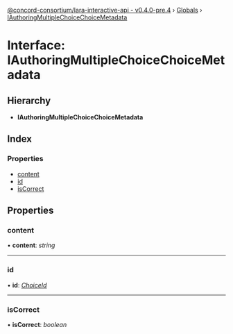 [@concord-consortium/lara-interactive-api - v0.4.0-pre.4](../README.md) › [Globals](../globals.md) › [IAuthoringMultipleChoiceChoiceMetadata](iauthoringmultiplechoicechoicemetadata.md)

# Interface: IAuthoringMultipleChoiceChoiceMetadata

## Hierarchy

* **IAuthoringMultipleChoiceChoiceMetadata**

## Index

### Properties

* [content](iauthoringmultiplechoicechoicemetadata.md#content)
* [id](iauthoringmultiplechoicechoicemetadata.md#id)
* [isCorrect](iauthoringmultiplechoicechoicemetadata.md#iscorrect)

## Properties

###  content

• **content**: *string*

___

###  id

• **id**: *[ChoiceId](../globals.md#choiceid)*

___

###  isCorrect

• **isCorrect**: *boolean*
